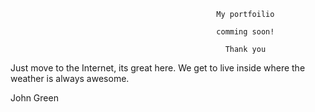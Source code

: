                                                   My portfoilio

                                                  comming soon!

                                                    Thank you

Just move to the Internet, its great here. We get to live inside where the weather is always awesome.

John Green
